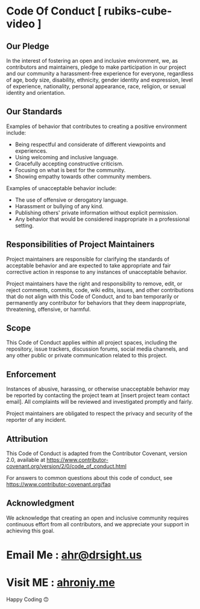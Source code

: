 # Code Of  Conduct [ rubiks-cube-video ]

## Our Pledge

In the interest of fostering an open and inclusive environment, we, as contributors and maintainers, pledge to make participation in our project and our community a harassment-free experience for everyone, regardless of age, body size, disability, ethnicity, gender identity and expression, level of experience, nationality, personal appearance, race, religion, or sexual identity and orientation.

## Our Standards

Examples of behavior that contributes to creating a positive environment include:

- Being respectful and considerate of different viewpoints and experiences.
- Using welcoming and inclusive language.
- Gracefully accepting constructive criticism.
- Focusing on what is best for the community.
- Showing empathy towards other community members.

Examples of unacceptable behavior include:

- The use of offensive or derogatory language.
- Harassment or bullying of any kind.
- Publishing others' private information without explicit permission.
- Any behavior that would be considered inappropriate in a professional setting.

## Responsibilities of Project Maintainers

Project maintainers are responsible for clarifying the standards of acceptable behavior and are expected to take appropriate and fair corrective action in response to any instances of unacceptable behavior.

Project maintainers have the right and responsibility to remove, edit, or reject comments, commits, code, wiki edits, issues, and other contributions that do not align with this Code of Conduct, and to ban temporarily or permanently any contributor for behaviors that they deem inappropriate, threatening, offensive, or harmful.

## Scope

This Code of Conduct applies within all project spaces, including the repository, issue trackers, discussion forums, social media channels, and any other public or private communication related to this project.

## Enforcement

Instances of abusive, harassing, or otherwise unacceptable behavior may be reported by contacting the project team at [insert project team contact email]. All complaints will be reviewed and investigated promptly and fairly.

Project maintainers are obligated to respect the privacy and security of the reporter of any incident.

## Attribution

This Code of Conduct is adapted from the Contributor Covenant, version 2.0, available at https://www.contributor-covenant.org/version/2/0/code_of_conduct.html

For answers to common questions about this code of conduct, see https://www.contributor-covenant.org/faq

## Acknowledgment

We acknowledge that creating an open and inclusive community requires continuous effort from all contributors, and we appreciate your support in achieving this goal.

# Email Me : [ahr@drsight.us](mailto:ahr@drsight.us)

# Visit ME : [ahroniy.me](https://ahroniy.me)

Happy Coding 🙃



